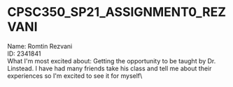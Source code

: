 # CPSC350_SP21_ASSIGNMENT0_REZVANI

Name: Romtin Rezvani\
ID: 2341841\
What I'm most excited about: Getting the opportunity to be taught by Dr. Linstead. I have had many friends take his class and tell me about their experiences so I'm excited to see it for myself\
